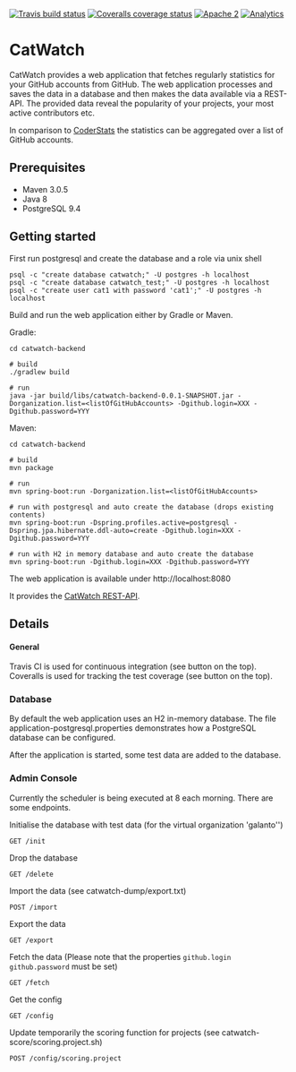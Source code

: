 [![Travis build status](https://travis-ci.org/zalando/catwatch.svg)](https://travis-ci.org/zalando/catwatch)
[![Coveralls coverage status](https://img.shields.io/coveralls/zalando/catwatch.svg)](https://coveralls.io/r/zalando/catwatch)
[![Apache 2](http://img.shields.io/badge/license-Apache%202-blue.svg)](http://www.apache.org/licenses/LICENSE-2.0)
[![Analytics](https://ga-beacon.appspot.com/UA-65266986-1/zalando/catwatch)](https://github.com/zalando/catwatch)


# CatWatch

CatWatch provides a web application that fetches regularly statistics for your GitHub accounts from GitHub.
The web application processes and saves the data in a database and then makes the data available via a REST-API.
The provided data reveal the popularity of your projects, your most active contributors etc.

In comparison to [CoderStats](http://coderstats.net/) the statistics can be aggregated over a list of GitHub accounts.

## Prerequisites

* Maven 3.0.5
* Java 8
* PostgreSQL 9.4

## Getting started

First run postgresql and create the database and a role via unix shell
    
    psql -c "create database catwatch;" -U postgres -h localhost
    psql -c "create database catwatch_test;" -U postgres -h localhost
    psql -c "create user cat1 with password 'cat1';" -U postgres -h localhost

Build and run the web application either by Gradle or Maven. 

Gradle:

    cd catwatch-backend
    
    # build
    ./gradlew build
    
    # run
    java -jar build/libs/catwatch-backend-0.0.1-SNAPSHOT.jar -Dorganization.list=<listOfGitHubAccounts> -Dgithub.login=XXX -Dgithub.password=YYY


Maven:

    cd catwatch-backend

    # build
    mvn package
    
    # run
    mvn spring-boot:run -Dorganization.list=<listOfGitHubAccounts>
    
    # run with postgresql and auto create the database (drops existing contents)
    mvn spring-boot:run -Dspring.profiles.active=postgresql -Dspring.jpa.hibernate.ddl-auto=create -Dgithub.login=XXX -Dgithub.password=YYY
    
    # run with H2 in memory database and auto create the database
    mvn spring-boot:run -Dgithub.login=XXX -Dgithub.password=YYY


The web application is available under http://localhost:8080

It provides the [CatWatch REST-API](https://zalando.github.io/catwatch/).

## Details

#### General

Travis CI is used for continuous integration (see button on the top).
Coveralls is used for tracking the test coverage (see button on the top).

### Database

By default the web application uses an H2 in-memory database.
The file application-postgresql.properties demonstrates how a PostgreSQL database can be configured.

After the application is started, some test data are added to the database.

### Admin Console

Currently the scheduler is being executed at 8 each morning. There are some endpoints.

Initialise the database with test data (for the virtual organization 'galanto'')
    
    GET /init
    
Drop the database

    GET /delete
    
Import the data (see catwatch-dump/export.txt)

    POST /import
    
Export the data

    GET /export
    
Fetch the data (Please note that the properties ```github.login``` ```github.password``` must be set)
    
    GET /fetch
    
Get the config

    GET /config

Update temporarily the scoring function for projects (see catwatch-score/scoring.project.sh)

    POST /config/scoring.project

